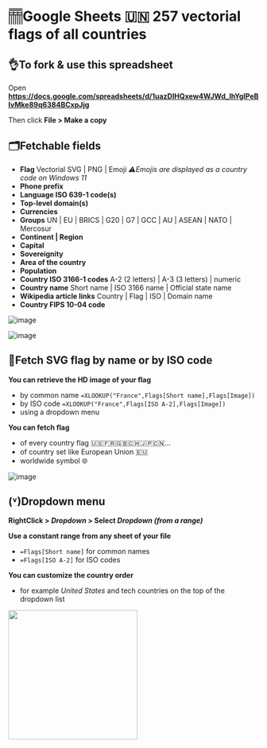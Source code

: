 # 𓊁Google Sheets 🇺🇳 257 vectorial flags of all countries 

## 👌To fork & use this spreadsheet

Open **https://docs.google.com/spreadsheets/d/1uazDIHQxew4WJWd_lhYgIPeBIvMke89q6384BCxpJjg**

Then click **File > Make a copy**

## 🗂️Fetchable fields

- **Flag** Vectorial SVG | PNG | Emoji *⚠️Emojis are displayed as a country code on Windows 11*
- **Phone prefix**
- **Language ISO 639-1 code(s)**
- **Top-level domain(s)**
- **Currencies**
- **Groups** UN | EU | BRICS | G20 | G7 | GCC | AU | ASEAN | NATO | Mercosur
- **Continent | Region**
- **Capital**
- **Sovereignity**
- **Area of the country**
- **Population**
- **Country ISO 3166-1 codes** A-2 (2 letters) | A-3 (3 letters) | numeric
- **Country name** Short name | ISO 3166 name | Official state name
- **Wikipedia article links** Country | Flag | ISO | Domain name
- **Country FIPS 10-04 code**

![image](https://github.com/user-attachments/assets/cd8e5d79-5d8c-4f9d-b546-e1d5309f7784)

![image](https://github.com/user-attachments/assets/357bb8cb-fb2c-4d1b-ba5a-0a19d36cd6d8)


## 🏁Fetch SVG flag by name or by ISO code

**You can retrieve the HD image of your flag**
- by common name `=XLOOKUP("France",Flags[Short name],Flags[Image])`
- by ISO code `=XLOOKUP("France",Flags[ISO A-2],Flags[Image])`
- using a dropdown menu 

**You can fetch flag**
- of every country flag 🇺🇸🇫🇷🇬🇧🇨🇭🇯🇵🇨🇳...
- of country set like European Union 🇪🇺
- worldwide symbol 🌐

![image](https://github.com/user-attachments/assets/03de2b2c-c8cb-4d11-8294-8a1ab19c0cf8)

## (˅)Dropdown menu

**RightClick > *Dropdown* > Select *Dropdown (from a range)***

**Use a constant range from any sheet of your file**
- `=Flags[Short name]` for common names
- `=Flags[ISO A-2]` for ISO codes

**You can customize the country order**
- for example *United States* and tech countries on the top of the dropdown list

<img src="https://github.com/user-attachments/assets/07c40bdf-fed8-49ba-ba7c-6efabee88557" width="260">
